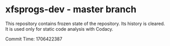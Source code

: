 # xfsprogs-dev - master branch

This repository contains frozen state of the repository.
Its history is cleared. It is used only for static code
analysis with Codacy.

Commit Time: 1706422387